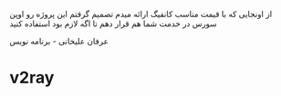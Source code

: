 از اونجایی که با قیمت مناسب کانفیگ ارائه میدم تصمیم گرفتم این پروژه رو اوپن سورس در خدمت شما هم قرار دهم تا اگه لازم بود استفاده کنید 

عرفان علیخانی - برنامه نویس 
# v2ray
